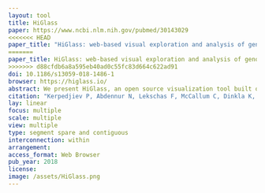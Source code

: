 ```yaml
---
layout: tool 
title: HiGlass
paper: https://www.ncbi.nlm.nih.gov/pubmed/30143029
<<<<<<< HEAD
paper_title: "HiGlass: web-based visual exploration and analysis of genome interaction maps"
=======
paper_title: HiGlass: web-based visual exploration and analysis of genome interaction maps
>>>>>>> d88cfdb6a8a595eb40ad0c55fc83d664c622ad91
doi: 10.1186/s13059-018-1486-1
browser: https://higlass.io/
abstract: We present HiGlass, an open source visualization tool built on web technologies that provides a rich interface for rapid, multiplex, and multiscale navigation of 2D genomic maps alongside 1D genomic tracks, allowing users to combine various data types, synchronize multiple visualization modalities, and share fully customizable views with others. We demonstrate its utility in exploring different experimental conditions, comparing the results of analyses, and creating interactive snapshots to share with collaborators and the broader public. HiGlass is accessible online at http://higlass.io and is also available as a containerized application that can be run on any platform.
citation: "Kerpedjiev P, Abdennur N, Lekschas F, McCallum C, Dinkla K, Strobelt H, et al. HiGlass: web-based visual exploration and analysis of genome interaction maps. Genome Biol. biorxiv.org; 2018;19: 125."
lay: linear
focus: multiple
scale: multiple
view: multiple
type: segment spare and contiguous
interconnection: within
arrangement: 
access_format: Web Browser
pub_year: 2018
license: 
image: /assets/HiGlass.png
---
```

